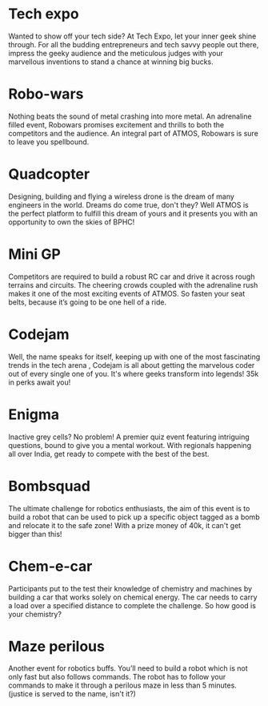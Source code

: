 <!-- TITLE: Events -->
<!-- SUBTITLE: A quick summary of Headliner Events -->

# Tech expo 
Wanted to show off your tech side? At Tech Expo, let your inner geek shine through. For all the budding entrepreneurs and tech savvy people out there, impress the geeky audience and the meticulous judges with your marvellous inventions to stand a chance at winning big bucks.

# Robo-wars 
Nothing beats the sound of metal crashing into more metal. An adrenaline filled event, Robowars promises excitement and thrills to both the competitors and the audience. An integral part of ATMOS, Robowars is sure to leave you spellbound. 

# Quadcopter 
Designing, building and flying a wireless drone is the dream of many engineers in the world. Dreams do come true, don't they? Well ATMOS is the perfect platform to fulfill this dream of yours and it presents you with an opportunity to own the skies of BPHC!

# Mini GP 
Competitors are required to build a robust RC car and drive it across rough terrains and circuits. The cheering crowds coupled with the adrenaline rush makes it one of the most exciting events of ATMOS. So fasten your seat belts, because it’s going to be one hell of a ride. 

# Codejam 
Well, the name speaks for itself, keeping up with one of the most fascinating trends in the tech arena , Codejam is all about getting the marvelous coder out of every single one of you. It's where geeks transform into legends!
35k in perks await you!

# Enigma
Inactive grey cells? No problem!
A premier quiz event featuring intriguing questions, bound to give you a mental workout. With regionals happening all over India, get ready to compete with the best of the best.

# Bombsquad 
The ultimate challenge for robotics enthusiasts, the aim of this event is to build a robot that can be used to pick up a specific object tagged as a bomb and relocate it to the safe zone! With a prize money of 40k, it can't get bigger than this!

# Chem-e-car 
Participants put to the test their knowledge of chemistry and machines by building a car that works solely on chemical energy. The car needs to carry a load over a specified distance to complete the challenge.
So how good is your chemistry?

# Maze perilous
Another event for robotics buffs. You’ll need to build a robot which is not only fast but also follows commands. The robot has to follow your commands to make it through a perilous maze in less than 5 minutes.
(justice is served to the name, isn't it?)